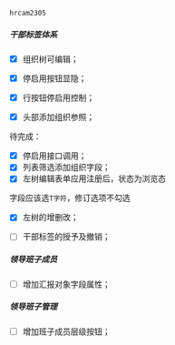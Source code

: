 `hrcam2305`

##### 干部标签体系

- [x] 组织树可编辑；
- [x] 停启用按钮显隐；
- [x] 行按钮停启用控制；
- [x] 头部添加组织参照；



待完成：

- [x] 停启用接口调用；
- [x] 列表筛选添加组织字段；
- [x] 左树编辑表单应用注册后，状态为浏览态

字段应该选`T字符`，修订选项不勾选

- [x] 左树的增删改；

- [ ] 干部标签的授予及撤销；

  

  

  

##### 领导班子成员

- [ ] 增加汇报对象字段属性；



##### 领导班子管理

- [ ] 增加班子成员层级按钮；